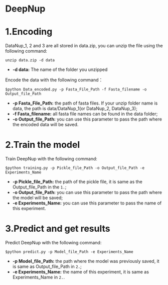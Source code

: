 # DeepNup

1.Encoding
===
DataNup_1, 2 and 3 are all stored in data.zip, you can unzip the file using the following command:
```
unzip data.zip -d data
```
* **-d data:** The name of the folder you unzipped

Encode the data with the following command：
```
$python Data_encoded.py -p Fasta_File_Path -f Fasta_filename -o Output_file_Path
```
* **-p Fasta_File_Path:** the path of fasta files. If your unzip folder name is data, the path is data/DataNup_1(or DataNup_2, DataNup_3);
* **-f Fasta_filename:** all fasta file names can be found in the data folder;
* **-o Output_file_Path:** you can use this parameter to pass the path where the encoded data will be saved.


2.Train the model
===
Train DeepNup with the following command:
```
$python training.py -p Pickle_file_Path -o Output_file_Path -e Experiments_Name
```
* **-p Pickle_file_Path:** the path of the pickle file, it is same as the Output_file_Path in the `1.`;
* **-o Output_file_Path:** you can use this parameter to pass the path where the model will be saved;
* **-e Experiments_Name:** you can use this parameter to pass the name of this experiment.


3.Predict and get results
===
Predict DeepNup with the following command:
```
$python predict.py -p Model_file_Path -e Experiments_Name
```
* **-p Model_file_Path:** the path where the model was previously saved, it is same as Output_file_Path in `2.`;
* **-e Experiments_Name:** the name of this experiment, it is same as Experiments_Name in `2.`.

